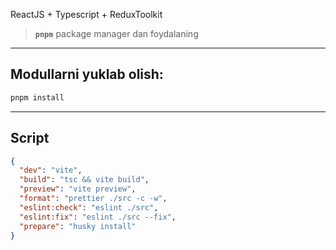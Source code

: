 ReactJS + Typescript + ReduxToolkit

>**`pnpm`** package manager dan foydalaning

---

## Modullarni yuklab olish:

```bash
pnpm install
```

---

## Script
```json
{
  "dev": "vite",
  "build": "tsc && vite build",
  "preview": "vite preview",
  "format": "prettier ./src -c -w",
  "eslint:check": "eslint ./src",
  "eslint:fix": "eslint ./src --fix",
  "prepare": "husky install"
}
```
